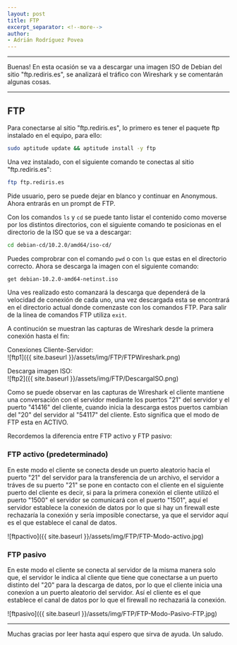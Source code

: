 ```yaml
---
layout: post
title: FTP
excerpt_separator: <!--more-->
author:
- Adrián Rodríguez Povea
---
```


***

Buenas! En esta ocasión se va a descargar una imagen ISO de Debian del sitio "ftp.rediris.es", se analizará el tráfico con Wireshark y se comentarán algunas cosas.

***

<!--more-->    


## FTP

Para conectarse al sitio "ftp.rediris.es", lo primero es tener el paquete ftp instalado en el equipo, para ello:    

```bash
sudo aptitude update && aptitude install -y ftp
```

Una vez instalado, con el siguiente comando te conectas al sitio "ftp.rediris.es":    

```bash
ftp ftp.rediris.es
```
Pide usuario, pero se puede dejar en blanco y continuar en Anonymous. Ahora entrarás en un prompt de FTP.    

Con los comandos `ls` y `cd` se puede tanto listar el contenido como moverse por los distintos directorios, con el siguiente comando te posicionas en el directorio de la ISO que se va a descargar:

```bash
cd debian-cd/10.2.0/amd64/iso-cd/
```

Puedes comprobrar con el comando `pwd` o con `ls` que estas en el directorio correcto. Ahora se descarga la imagen con el siguiente comando:    

```bash
get debian-10.2.0-amd64-netinst.iso
```

Una ves realizado esto comanzará la descarga que dependerá de la velocidad de conexión de cada uno, una vez descargada esta se encontrará en el directorio actual donde comenzaste con los comandos FTP. Para salir de la línea de comandos FTP utiliza `exit`.    

A continución se muestran las capturas de Wireshark desde la primera conexión hasta el fin:    

Conexiones Cliente-Servidor:    
![ftp1]({{ site.baseurl }}/assets/img/FTP/FTPWireshark.png)    

Descarga imagen ISO:    
![ftp2]({{ site.baseurl }}/assets/img/FTP/DescargaISO.png)    


Como se puede observar en las capturas de Wireshark el cliente mantiene una conversación con el servidor mediante los puertos "21" del servidor y el puerto "41416" del cliente, cuando inicia la descarga estos puertos cambian del "20" del servidor al "54117" del cliente. Esto significa que el modo de FTP esta en ACTIVO.    

Recordemos la diferencia entre FTP activo y FTP pasivo:    


### FTP activo (predeterminado)

En este modo el cliente se conecta desde un puerto aleatorio hacia el puerto "21" del servidor para la transferencia de un archivo, el servidor a tráves de su puerto "21" se pone en contacto con el cliente en el siguiente puerto del cliente es decir, si para la primera conexión el cliente utilizó el puerto "1500" el servidor se comunicará con el puerto "1501", aquí el servidor establece la conexión de datos por lo que si hay un firewall este rechazaría la conexión y sería imposible conectarse, ya que el servidor aquí es el que establece el canal de datos.    

![ftpactivo]({{ site.baseurl }}/assets/img/FTP/FTP-Modo-activo.jpg)    

### FTP pasivo    

En este modo el cliente se conecta al servidor de la misma manera solo que, el servidor le indica al cliente que tiene que conectarse a un puerto distinto del "20" para la descarga de datos, por lo que el cliente inicia una conexíon a un puerto aleatorio del servidor. Así el cliente es el que establece el canal de datos por lo que el firewall no rechazariá la conexión.     

![ftpasivo]({{ site.baseurl }}/assets/img/FTP/FTP-Modo-Pasivo-FTP.jpg)    

***

Muchas gracias por leer hasta aquí espero que sirva de ayuda. Un saludo.   